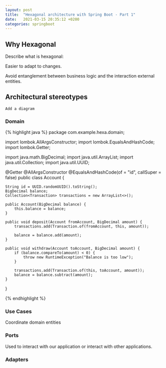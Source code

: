 ```yaml
---
layout: post
title:  "Hexagonal architecture with Spring Boot - Part 1"
date:   2021-03-15 20:35:12 +0200
categories: springboot
---
```


## Why Hexagonal

Describe what is hexagonal:

Easier to adapt to changes.

Avoid entanglement between business logic and the interaction external entities.

## Architectural stereotypes

`Add a diagram`

### Domain

{% highlight java %}
package com.example.hexa.domain;


import lombok.AllArgsConstructor;
import lombok.EqualsAndHashCode;
import lombok.Getter;

import java.math.BigDecimal;
import java.util.ArrayList;
import java.util.Collection;
import java.util.UUID;

@Getter
@AllArgsConstructor
@EqualsAndHashCode(of = "id", callSuper = false)
public class Account {

    String id = UUID.randomUUID().toString();
    BigDecimal balance;
    Collection<Transaction> transactions = new ArrayList<>();

    public Account(BigDecimal balance) {
        this.balance = balance;
    }

    public void deposit(Account fromAccount, BigDecimal amount) {
        transactions.add(Transaction.of(fromAccount, this, amount));

        balance = balance.add(amount);
    }

    public void withdraw(Account toAccount, BigDecimal amount) {
        if (balance.compareTo(amount) < 0) {
            throw new RuntimeException("Balance is too low");
        }

        transactions.add(Transaction.of(this, toAccount, amount));
        balance = balance.subtract(amount);
    }
}

{% endhighlight %}

### Use Cases

Coordinate domain entities

### Ports

Used to interact with our application or interact with other applications.

### Adapters